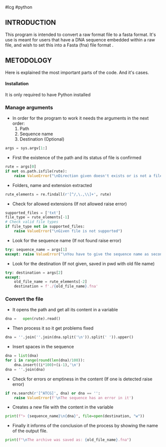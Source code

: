 #lcg #python
## INTRODUCTION

This program is intended to convert a raw format file to a fasta format.
It's use is meant for users that have a DNA sequence embedded within a raw file, and wish to set this into a Fasta (fna) file format .

## METODOLOGY
Here is explained the most important parts of the code.
And it's cases.

#### Installation
It is only required to have Python installed

### Manage arguments

- In order for the program to work it needs the arguments in the next order:
	1. Path
	2. Sequence name
	3. Destination (Optional)

```python
args = sys.argv[1:]
```

- First the existence of the path and its status of file is confirmed
```python
rute = args[0]
if not os.path.isfile(rute):
    raise ValueError("\nDirection given doesn't exists or is not a file")
```

- Folders, name and extension extracted
```python
rute_elements = re.findall(r'[^/,\.,\\]+', rute)
```

- Check for allowed extensions (If not allowed raise error)
```python
supported_files = ['txt']
file_type = rute_elements[-1]
# Check valid file types
if file_type not in supported_files:
    raise ValueError("\nGiven file is not supported")
```

- Look for the sequence name (If not found raise error)
```python
try: sequence_name = args[1]
except: raise ValueError("\nYou have to give the sequence name as second argument")
```

- Look for the destination (If not given, saved in pwd with old file name)
```python
try: destination = args[2]
except:
    old_file_name = rute_elements[-2]
    destination = f'./{old_file_name}.fna'
```


### Convert the file

- It opens the path and get all its content in a variable
```python
dna =   open(rute).read()
```

- Then process it so it get problems fixed
```python
dna = ''.join(''.join(dna.split('\n')).split(' ')).upper()
```

- Insert spaces in the sequence
```python
dna = list(dna)
for i in range(round(len(dna)/100)):
    dna.insert((i*100)+(i-1),'\n')
dna = ''.join(dna)
```

- Check for errors or emptiness in the content (If one is detected raise error)
```python
if re.search(r'[^ATCG]', dna) or dna == '':
    raise ValueError(f'\nThe sequence has an error in it')
```

- Creates a new file with the content in the variable
```python
print(f"> {sequence_name}\n{dna}", file=open(destination, "w"))
```

- Finally it informs of the conclusion of the process by showing the name of the output file.
```python
print(f"\nThe archive was saved as: {old_file_name}.fna")
```